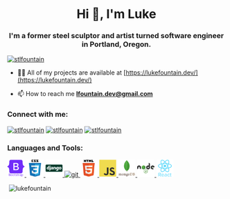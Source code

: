 <h1 align="center">Hi 👋, I'm Luke</h1>
<h3 align="center">I'm a former steel sculptor and artist turned software engineer in Portland, Oregon.</h3>

<p align="left"> <a href="https://twitter.com/stlfountain" target="blank"><img src="https://img.shields.io/twitter/follow/stlfountain?logo=twitter&style=for-the-badge" alt="stlfountain" /></a> </p>

- 👨‍💻 All of my projects are available at [https://lukefountain.dev/](https://lukefountain.dev/)

- 📫 How to reach me **lfountain.dev@gmail.com**

<h3 align="left">Connect with me:</h3>
<p align="left">
<a href="https://codepen.io/stlfountain" target="blank"><img align="center" src="https://cdn.jsdelivr.net/npm/simple-icons@3.0.1/icons/codepen.svg" alt="stlfountain" height="30" width="40" /></a>
<a href="https://twitter.com/stlfountain" target="blank"><img align="center" src="https://cdn.jsdelivr.net/npm/simple-icons@3.0.1/icons/twitter.svg" alt="stlfountain" height="30" width="40" /></a>
<a href="https://linkedin.com/in/stlfountain" target="blank"><img align="center" src="https://cdn.jsdelivr.net/npm/simple-icons@3.0.1/icons/linkedin.svg" alt="stlfountain" height="30" width="40" /></a>
</p>

<h3 align="left">Languages and Tools:</h3>
<p align="left"> <a href="https://getbootstrap.com" target="_blank"> <img src="https://raw.githubusercontent.com/devicons/devicon/master/icons/bootstrap/bootstrap-plain-wordmark.svg" alt="bootstrap" width="40" height="40"/> </a> <a href="https://www.w3schools.com/css/" target="_blank"> <img src="https://raw.githubusercontent.com/devicons/devicon/master/icons/css3/css3-original-wordmark.svg" alt="css3" width="40" height="40"/> </a> <a href="https://www.djangoproject.com/" target="_blank"> <img src="https://raw.githubusercontent.com/devicons/devicon/master/icons/django/django-original.svg" alt="django" width="40" height="40"/> </a> <a href="https://git-scm.com/" target="_blank"> <img src="https://www.vectorlogo.zone/logos/git-scm/git-scm-icon.svg" alt="git" width="40" height="40"/> </a> <a href="https://www.w3.org/html/" target="_blank"> <img src="https://raw.githubusercontent.com/devicons/devicon/master/icons/html5/html5-original-wordmark.svg" alt="html5" width="40" height="40"/> </a> <a href="https://developer.mozilla.org/en-US/docs/Web/JavaScript" target="_blank"> <img src="https://raw.githubusercontent.com/devicons/devicon/master/icons/javascript/javascript-original.svg" alt="javascript" width="40" height="40"/> </a> <a href="https://www.mongodb.com/" target="_blank"> <img src="https://raw.githubusercontent.com/devicons/devicon/master/icons/mongodb/mongodb-original-wordmark.svg" alt="mongodb" width="40" height="40"/> </a> <a href="https://nodejs.org" target="_blank"> <img src="https://raw.githubusercontent.com/devicons/devicon/master/icons/nodejs/nodejs-original-wordmark.svg" alt="nodejs" width="40" height="40"/> </a> <a href="https://reactjs.org/" target="_blank"> <img src="https://raw.githubusercontent.com/devicons/devicon/master/icons/react/react-original-wordmark.svg" alt="react" width="40" height="40"/> </a> </p>

<p>&nbsp;<img align="center" src="https://github-readme-stats.vercel.app/api?username=lukefountain&show_icons=true&locale=en" alt="lukefountain" /></p>
